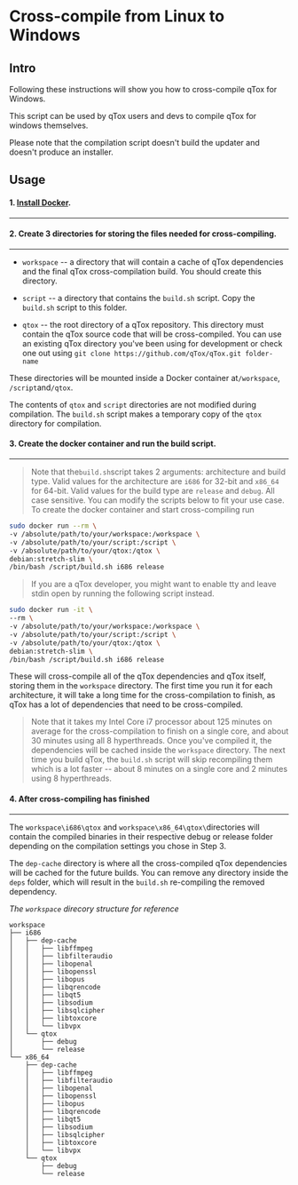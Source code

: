 # Cross-compile from Linux to Windows

## Intro

Following these instructions will show you how to cross-compile qTox for Windows.

This script can be used by qTox users and devs to compile qTox for windows themselves.

Please note that the compilation script doesn't build the updater and doesn't produce
an installer.

## Usage


#### 1. [Install Docker](https://docs.docker.com/install).
***


#### 2. Create 3 directories for storing the files needed for cross-compiling.
***

  * `workspace` -- a directory that will contain a cache of qTox dependencies
  and the final qTox cross-compilation build. You should create this directory.
  
  * `script` -- a directory that contains the `build.sh` script. 
  Copy the `build.sh` script to this folder.
  
  * `qtox` -- the root directory of a qTox repository. This directory must contain
  the qTox source code that will be cross-compiled. You can use an existing qTox
  directory you've been using for development or check one out using 
  `git clone https://github.com/qTox/qTox.git folder-name`
  
These directories will be mounted inside a Docker container at`/workspace`,
`/script`and`/qtox`.

The contents of `qtox` and `script` directories are not modified during compilation. The
`build.sh` script makes a temporary copy of the `qtox` directory for compilation.


#### 3. Create the docker container and run the build script.
***
> Note that the`build.sh`script takes 2 arguments: architecture and build type.
> Valid values for the architecture are `i686` for 32-bit and `x86_64` for
> 64-bit. Valid values for the build type are `release` and `debug`. All case
> sensitive. You can modify the scripts below to fit your use case.
> To create the docker container and start cross-compiling run



```sh
sudo docker run --rm \
-v /absolute/path/to/your/workspace:/workspace \
-v /absolute/path/to/your/script:/script \
-v /absolute/path/to/your/qtox:/qtox \
debian:stretch-slim \
/bin/bash /script/build.sh i686 release
```


> If you are a qTox developer, you might want to enable tty and leave stdin open by running the following script instead.

```sh
sudo docker run -it \
--rm \
-v /absolute/path/to/your/workspace:/workspace \
-v /absolute/path/to/your/script:/script \
-v /absolute/path/to/your/qtox:/qtox \
debian:stretch-slim \
/bin/bash /script/build.sh i686 release
```
These will cross-compile all of the qTox dependencies and qTox itself, storing
them in the `workspace` directory. The first time you run it for each
architecture, it will take a long time for the cross-compilation to finish, as
qTox has a lot of dependencies that need to be cross-compiled.


> Note that it takes my Intel Core i7 processor about 125 minutes on average for the cross-compilation
> to finish on a single core, and about 30 minutes using all 8 hyperthreads. Once you've compiled
> it, the dependencies will be cached inside the `workspace` directory. The next time
> you build qTox, the `build.sh` script will skip recompiling them
> which is a lot faster -- about 8 minutes on a single core and 2 minutes using 8 hyperthreads.


#### 4. After cross-compiling has finished
***
The `workspace\i686\qtox` and `workspace\x86_64\qtox\`directories will contain the compiled binaries in their respective debug or release folder depending on the compilation settings you chose in Step 3.

The `dep-cache` directory is where all the cross-compiled qTox dependencies will be
cached for the future builds. You can remove any directory inside the `deps` folder, which
will result in the `build.sh` re-compiling the removed dependency.


_The `workspace` direcory structure for reference_

```
workspace
├── i686
│   ├── dep-cache
│   │   ├── libffmpeg
│   │   ├── libfilteraudio
│   │   ├── libopenal
│   │   ├── libopenssl
│   │   ├── libopus
│   │   ├── libqrencode
│   │   ├── libqt5
│   │   ├── libsodium
│   │   ├── libsqlcipher
│   │   ├── libtoxcore
│   │   └── libvpx
│   └── qtox
│       ├── debug
│       └── release
└── x86_64
    ├── dep-cache
    │   ├── libffmpeg
    │   ├── libfilteraudio
    │   ├── libopenal
    │   ├── libopenssl
    │   ├── libopus
    │   ├── libqrencode
    │   ├── libqt5
    │   ├── libsodium
    │   ├── libsqlcipher
    │   ├── libtoxcore
    │   └── libvpx
    └── qtox
        ├── debug
        └── release
```